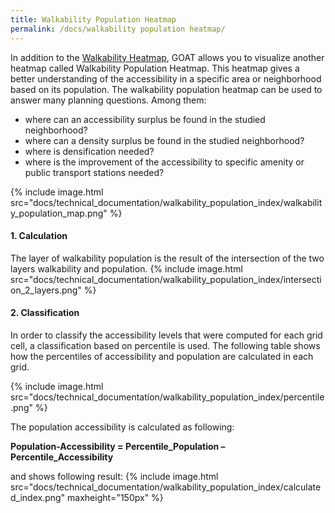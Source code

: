 ```yaml
---
title: Walkability Population Heatmap
permalink: /docs/walkability population heatmap/
---
```


In addition to the [Walkability Heatmap](https://www.open-accessibility.org/docs/heatmap/), GOAT allows you to visualize another heatmap called Walkability Population Heatmap. This heatmap gives a better understanding of the accessibility in a specific area or neighborhood based on its population. The walkability population heatmap can be used to answer many planning questions. Among them:
- where can an accessibility surplus be found in the studied neighborhood?
- where can a density surplus be found in the studied neighborhood?
- where is densification needed? 
- where is the improvement of the accessibility to specific amenity or public transport stations needed?

{% include image.html src="docs/technical_documentation/walkability_population_index/walkability_population_map.png" %}

#### 1. Calculation
The layer of walkability population is the result of the intersection of the two layers walkability and population. 
{% include image.html src="docs/technical_documentation/walkability_population_index/intersection_2_layers.png" %}

#### 2. Classification
In order to classify the accessibility levels that were computed for each grid cell, a classification based on percentile is used. The following table shows how the percentiles of accessibility and population are calculated in each grid.

{% include image.html src="docs/technical_documentation/walkability_population_index/percentile.png" %}

The population accessibility is calculated as following:

<b> Population-Accessibility = Percentile_Population – Percentile_Accessibility </b>

and shows following result:
{% include image.html src="docs/technical_documentation/walkability_population_index/calculated_index.png" maxheight="150px" %}


